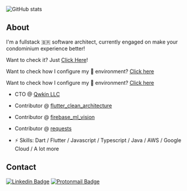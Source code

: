![GitHub stats](https://github-readme-stats.vercel.app/api?username=rafaelcmm&show_icons=true)

## About

I'm a fullstack 🇧🇷 software architect, currently engaged on make your condominium experience better!

Want to check it? Just [Click Here](https://www.qwkin.com)!

Want to check how I configure my  environment? [Click here](https://github.com/rafaelcmm/my-osx-env)

Want to check how I configure my 🐧 environment? [Click here](https://github.com/rafaelcmm/my-env)


- CTO @ [Qwkin LLC](https://www.qwkin.com)
- Contributor @ [flutter_clean_architecture](https://pub.dev/packages/flutter_clean_architecture)
- Contributor @ [firebase_ml_vision](https://pub.dev/packages/firebase_ml_vision)
- Contributor @ [requests](https://pub.dev/packages/requests)

-  ⚡ Skills: Dart / Flutter / Javascript / Typescript / Java / AWS / Google Cloud / A lot more

## Contact

[![Linkedin Badge](https://img.shields.io/badge/-rafaelcmm-blue?style=flat-square&logo=Linkedin&logoColor=white&link=https://www.linkedin.com/in/rafaelcmm/)](https://www.linkedin.com/in/rafaelcmm/) [![Protonmail Badge](https://img.shields.io/badge/-rafaelcmm-black?style=flat-square&logo=ProtonMail&logoColor=white)](mailto:rafael@qwkin.io)